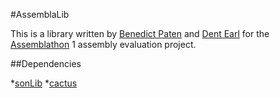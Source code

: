 #AssemblaLib

This is a library written by [Benedict Paten](https://github.com/benedictpaten/) and [Dent Earl](https://github.com/dentearl/) for the [Assemblathon](http://assemblathon.org/) 1 assembly evaluation project. 

##Dependencies

*[sonLib](https://github.com/benedictpaten/sonLib)
*[cactus](https://github.com/benedictpaten/cactus)
